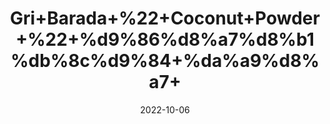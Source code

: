 ---
title: 'Gri+Barada+%22+Coconut+Powder+%22+%d9%86%d8%a7%d8%b1%db%8c%d9%84+%da%a9%d8%a7+'
date: '2022-10-06' 
metatag: '' 
inventory: '0' 
draft: false 
# meta description 
shortDescripton: 'It+promotes+a+Healthy+Heart+and+prevents+Anemia.'
description: 'Powder+Form'
longdescription: ''
featured: True
# product Price
price: '200.0'
# Product Short Description
shortDescription: 'It+promotes+a+Healthy+Heart+and+prevents+Anemia.'
productID: 'ABADC0DB-2025-ED11-9968-005056B3A416'
type: 'products'
category: 'Powder+Form' 
thumnailproduct: 'https://eraconnect.blob.core.windows.net/product-images/aminsaddiquidawakhana/ABADC0DB-2025-ED11-9968-005056B3A416.webp' 
images:
  - image: 'https://eraconnect.blob.core.windows.net/product-images/aminsaddiquidawakhana/ABADC0DB-2025-ED11-9968-005056B3A416.webp'  
Variants:
---
